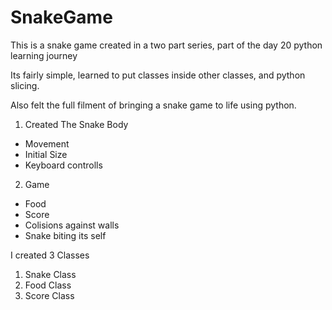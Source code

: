 # SnakeGame
This is a snake game created in a two part series, part of the day 20 python learning journey

Its fairly simple, learned to put classes inside other classes, and python slicing. 

Also felt the full filment of bringing a snake game to life using python.

1) Created The Snake Body
  - Movement
  - Initial Size
  - Keyboard controlls
  
2)  Game 
  - Food
  - Score
  - Colisions against walls
  - Snake biting its self
  
 I created 3 Classes
 
 1) Snake Class
 2) Food Class
 3) Score Class
